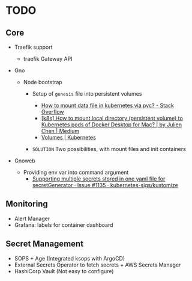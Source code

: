 # TODO

## Core

* Traefik support
  * traefik Gateway API

* Gno
  * Node bootstrap
    * Setup of `genesis` file into persistent volumes
      * [How to mount data file in kubernetes via pvc? - Stack Overflow](https://stackoverflow.com/questions/51648465/how-to-mount-data-file-in-kubernetes-via-pvc "How to mount data file in kubernetes via pvc? - Stack Overflow")
      * [[k8s] How to mount local directory (persistent volume) to Kubernetes pods of Docker Desktop for Mac? | by Julien Chen | Medium](https://julien-chen.medium.com/k8s-how-to-mount-local-directory-persistent-volume-to-kubernetes-pods-of-docker-desktop-for-mac-b72f3ca6b0dd "[k8s] How to mount local directory (persistent volume) to Kubernetes pods of Docker Desktop for Mac? | by Julien Chen | Medium")
      * [Volumes | Kubernetes](https://kubernetes.io/docs/concepts/storage/volumes/#using-subpath "Volumes | Kubernetes")

    * `SOLUTION` Two possibilities, with mount files and init containers

* Gnoweb
  * Providing env var into command argument
    * [Supporting multiple secrets stored in one yaml file for secretGenerator · Issue #1135 · kubernetes-sigs/kustomize](https://github.com/kubernetes-sigs/kustomize/issues/1135#issuecomment-497132880)

## Monitoring

* Alert Manager
* Grafana: labels for container dashboard

## Secret Management

* SOPS + Age (Integrated ksops with ArgoCD)
* External Secrets Operator to fetch secrets + AWS Secrets Manager
* HashiCorp Vault (Not easy to configure)
